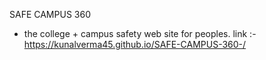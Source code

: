 SAFE CAMPUS 360 
- the college + campus safety web site for peoples.
link :- https://kunalverma45.github.io/SAFE-CAMPUS-360-/
